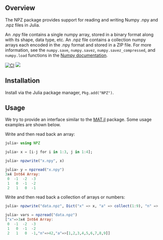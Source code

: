 ## Overview

The NPZ package provides support for reading and writing Numpy .npy and
.npz files in Julia.

An .npy file contains a single numpy array, stored in a binary
format along with its shape, data type, etc. An .npz file contains a
collection numpy arrays each encoded in the .npy format and stored in a
ZIP file.  For more information, see the `numpy.save`, `numpy.savez`,
`numpy.savez_compressed`, and `numpy.load` functions in the [Numpy
documentation](http://docs.scipy.org/doc/numpy/reference/routines.io.html#npz-files).

[![CI](https://github.com/fhs/NPZ.jl/workflows/CI/badge.svg?branch=master&event=push)](https://github.com/fhs/NPZ.jl/actions?query=workflow%3ACI+branch%3Amaster+event%3Apush)
[![](https://img.shields.io/badge/docs-dev-blue.svg)](https://fhs.github.io/NPZ.jl/dev)

## Installation

Install via the Julia package manager, `Pkg.add("NPZ")`.

## Usage

We try to provide an interface similar to the
[MAT.jl](https://github.com/simonster/MAT.jl) package.  Some usage
examples are shown below.

Write and then read back an array:

```julia
julia> using NPZ

julia> x = [i-j for i in 1:3, j in 1:4];

julia> npzwrite("x.npy", x)

julia> y = npzread("x.npy")
3x4 Int64 Array:
 0  -1  -2  -3
 1   0  -1  -2
 2   1   0  -1
```

Write and then read back a collection of arrays or numbers:

```julia
julia> npzwrite("data.npz", Dict("x" => x, "a" => collect(1:9), "n" => 42))

julia> vars = npzread("data.npz")
["x"=>3x4 Int64 Array:
 0  -1  -2  -3
 1   0  -1  -2
 2   1   0  -1,"n"=>42,"a"=>[1,2,3,4,5,6,7,8,9]]
```
